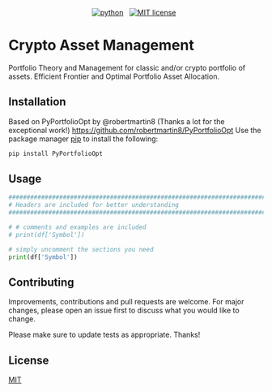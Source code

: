<!-- buttons -->
<p align="center">
    <a href="https://www.python.org/">
        <img src="https://img.shields.io/badge/python-v3-brightgreen.svg"
            alt="python"></a> &nbsp;    
    <a href="https://opensource.org/licenses/MIT">
        <img src="https://img.shields.io/badge/license-MIT-brightgreen.svg"
            alt="MIT license"></a> &nbsp;
</p>


<!-- content -->

# Crypto Asset Management

Portfolio Theory and Management for classic and/or crypto portfolio of assets. Efficient Frontier and Optimal Portfolio Asset Allocation.

## Installation

Based on PyPortfolioOpt by @robertmartin8 (Thanks a lot for the exceptional work!)
https://github.com/robertmartin8/PyPortfolioOpt
Use the package manager [pip](https://pip.pypa.io/en/stable/) to install the following:

```bash
pip install PyPortfolioOpt
```

## Usage

```python
##############################################################################################################
# Headers are included for better understanding
##############################################################################################################

# # comments and examples are included
# print(df['Symbol'])

# simply uncomment the sections you need
print(df['Symbol'])

```

## Contributing
Improvements, contributions and pull requests are welcome. For major changes, please open an issue first to discuss what you would like to change.

Please make sure to update tests as appropriate. Thanks!

## License
[MIT](https://choosealicense.com/licenses/mit/)
